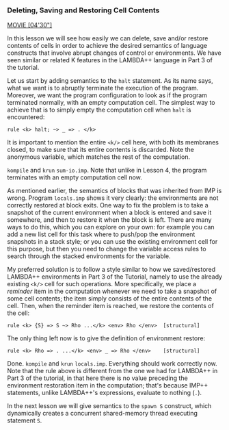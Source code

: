<!-- Copyright (c) 2010-2019 K Team. All Rights Reserved. -->

### Deleting, Saving and Restoring Cell Contents

[MOVIE [04'30"]](http://youtu.be/Hr1yfcnee_c)

In this lesson we will see how easily we can delete, save and/or restore
contents of cells in order to achieve the desired semantics of language
constructs that involve abrupt changes of control or environments. We have
seen similar or related K features in the LAMBDA++ language in Part 3 of the
tutorial.

Let us start by adding semantics to the `halt` statement. As its name says,
what we want is to abruptly terminate the execution of the program. Moreover,
we want the program configuration to look as if the program terminated
normally, with an empty computation cell. The simplest way to achieve that is
to simply empty the computation cell when `halt` is encountered:

    rule <k> halt; ~> _ => . </k>

It is important to mention the entire `<k/>` cell here, with both its membranes
closed, to make sure that its entire contents is discarded. Note the
anonymous variable, which matches the rest of the computation.

`kompile` and `krun` `sum-io.imp`. Note that unlike in Lesson 4, the program
terminates with an empty computation cell now.

As mentioned earlier, the semantics of blocks that was inherited from IMP is
wrong. Program `locals.imp` shows it very clearly: the environments are not
correctly restored at block exits. One way to fix the problem is to take
a snapshot of the current environment when a block is entered and save it
somewhere, and then to restore it when the block is left. There are many
ways to do this, which you can explore on your own: for example you can add
a new list cell for this task where to push/pop the environment snapshots in
a stack style; or you can use the existing environment cell for this purpose,
but then you need to change the variable access rules to search through the
stacked environments for the variable.

My preferred solution is to follow a style similar to how we saved/restored
LAMBDA++ environments in Part 3 of the Tutorial, namely to use the already
existing `<k/>` cell for such operations. More specifically, we place a
_reminder_ item in the computation whenever we need to take a snapshot of
some cell contents; the item simply consists of the entire contents of the cell.
Then, when the reminder item is reached, we restore the contents of the cell:

    rule <k> {S} => S ~> Rho ...</k> <env> Rho </env>  [structural]

The only thing left now is to give the definition of environment restore:

    rule <k> Rho => . ...</k> <env> _ => Rho </env>    [structural]

Done. `kompile` and `krun` `locals.imp`. Everything should work correctly now.
Note that the rule above is different from the one we had for LAMBDA++ in
Part 3 of the tutorial, in that here there is no value preceding the environment
restoration item in the computation; that's because IMP++ statements,
unlike LAMBDA++'s expressions, evaluate to nothing (`.`).

In the next lesson we will give semantics to the `spawn S` construct, which
dynamically creates a concurrent shared-memory thread executing statement `S`.
